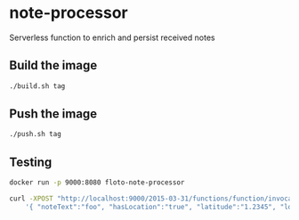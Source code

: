 # note-processor
Serverless function to enrich and persist received notes

## Build the image
```bash
./build.sh tag
```

## Push the image
```bash
./push.sh tag
```

## Testing
```bash
docker run -p 9000:8080 floto-note-processor
```
```bash
curl -XPOST "http://localhost:9000/2015-03-31/functions/function/invocations" -d \
    '{ "noteText":"foo", "hasLocation":"true", "latitude":"1.2345", "longitude":"1.2345", "noteDate":"2021-7-29 14:04:05" }'
```
